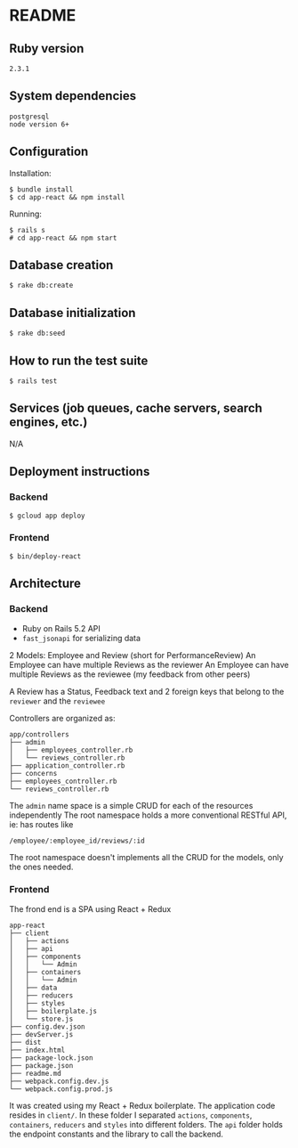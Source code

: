 # README

## Ruby version
```
2.3.1
```

## System dependencies
```
postgresql
node version 6+
```

## Configuration
Installation:
```
$ bundle install
$ cd app-react && npm install
```

Running:
```
$ rails s
# cd app-react && npm start
```

## Database creation
```
$ rake db:create
```

## Database initialization
```
$ rake db:seed
```

## How to run the test suite
```
$ rails test
```

## Services (job queues, cache servers, search engines, etc.)
N/A

## Deployment instructions
### Backend
```
$ gcloud app deploy
```

### Frontend
```
$ bin/deploy-react
```

## Architecture
### Backend
- Ruby on Rails 5.2 API
- `fast_jsonapi` for serializing data

2 Models: Employee and Review (short for PerformanceReview)
An Employee can have multiple Reviews as the reviewer
An Employee can have multiple Reviews as the reviewee (my feedback from other peers)

A Review has a Status, Feedback text and 2 foreign keys that belong to the `reviewer` and the `reviewee`

Controllers are organized as:
```
app/controllers
├── admin
│   ├── employees_controller.rb
│   └── reviews_controller.rb
├── application_controller.rb
├── concerns
├── employees_controller.rb
└── reviews_controller.rb
```
The `admin` name space is a simple CRUD for each of the resources independently
The root namespace holds a more conventional RESTful API, ie: has routes like
```
/employee/:employee_id/reviews/:id
```
The root namespace doesn't implements all the CRUD for the models, only the ones needed.

### Frontend
The frond end is a SPA using React + Redux
```
app-react
├── client
│   ├── actions
│   ├── api
│   ├── components
│   │   └── Admin
│   ├── containers
│   │   └── Admin
│   ├── data
│   ├── reducers
│   ├── styles
│   ├── boilerplate.js
│   └── store.js
├── config.dev.json
├── devServer.js
├── dist
├── index.html
├── package-lock.json
├── package.json
├── readme.md
├── webpack.config.dev.js
└── webpack.config.prod.js
```

It was created using my React + Redux boilerplate.
The application code resides in `client/`.
In these folder I separated `actions`, `components`, `containers`, `reducers` and `styles` into different folders.
The `api` folder holds the endpoint constants and the library to call the backend.
